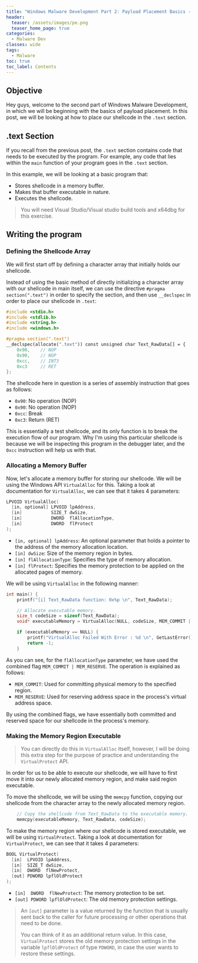 ```yaml
---
title: "Windows Malware Development Part 2: Payload Placement Basics - .text"
header:
  teaser: /assets/images/pe.png
  teaser_home_page: true
categories:
  - Malware Dev
classes: wide
tags:
  - Malware
toc: true
toc_label: Contents
---
```

## Objective ##

Hey guys, welcome to the second part of Windows Malware Development, in which we will be beginning with the basics of payload placement. In this post, we will be looking at how to place our shellcode in the `.text` section.

## .text Section ##

If you recall from the previous post, the `.text` section contains code that needs to be executed by the program. For example, any code that lies within the `main` function of your program goes in the `.text` section.

In this example, we will be looking at a basic program that:
- Stores shellcode in a memory buffer.
- Makes that buffer executable in nature.
- Executes the shellcode.

>You will need Visual Studio/Visual studio build tools and x64dbg for this exercise.

## Writing the program ##

### Defining the Shellcode Array ###

We will first start off by defining a character array that initially holds our shellcode. 

Instead of using the basic method of directly initializing a character array with our shellcode in main itself, we can use the directive `#pragma section(".text")` in order to specify the section, and then use `__declspec` in order to place our shellcode in `.text`:
```cpp
#include <stdio.h>
#include <stdlib.h>
#include <string.h>
#include <windows.h>

#pragma section(".text")
__declspec(allocate(".text")) const unsigned char Text_RawData[] = {
    0x90,    // NOP
    0x90,    // NOP
    0xcc,    // INT3
    0xc3     // RET
};
```

The shellcode here in question is a series of assembly instruction that goes as follows:
- `0x90`: No operation (NOP)
- `0x90`: No operation (NOP)
- `0xcc`: Break
- `0xc3`: Return (RET)

This is essentially a test shellcode, and its only function is to break the execution flow of our program. Why I'm using this particular shellcode is because we will be inspecting this program in the debugger later, and the `0xcc` instruction will help us with that.

### Allocating a Memory Buffer ###

Now, let's allocate a memory buffer for storing our shellcode. We will be using the Windows API `VirtualAlloc` for this. Taking a look at documentation for `VirtualAlloc`, we can see that it takes 4 parameters:

```cpp
LPVOID VirtualAlloc(
  [in, optional] LPVOID lpAddress,
  [in]           SIZE_T dwSize,
  [in]           DWORD  flAllocationType,
  [in]           DWORD  flProtect
);
```

- `[in, optional] lpAddress`: An optional parameter that holds a pointer to the address of the memory allocation location.
- `[in] dwSize`: Size of the memory region in bytes.
- `[in] flAllocationType`: Specifies the type of memory allocation.
- `[in] flProtect`: Specifies the memory protection to be applied on the allocated pages of memory.

We will be using `VirtualAlloc` in the following manner:
```cpp
int main() {
    printf("[i] Text_RawData function: 0x%p \n", Text_RawData);

    // Allocate executable memory.
    size_t codeSize = sizeof(Text_RawData);
    void* executableMemory = VirtualAlloc(NULL, codeSize, MEM_COMMIT | MEM_RESERVE, PAGE_READWRITE);

    if (executableMemory == NULL) {
        printf("VirtualAlloc Failed With Error : %d \n", GetLastError());
        return -1;
    }
```

As you can see, for the `flAllocationType` parameter, we have used the combined flag `MEM_COMMIT | MEM_RESERVE`. The operation is explained as follows:
- `MEM_COMMIT`: Used for committing physical memory to the specified region.
- `MEM_RESERVE`: Used for reserving address space in the process's virtual address space.
  
By using the combined flags, we have essentially both committed and reserved space for our shellcode in the process's memory.

### Making the Memory Region Executable  ###

>You can directly do this in `VirtualAlloc` itself, however, I will be doing this extra step for the purpose of practice and understanding the `VirtualProtect` API.

In order for us to be able to execute our shellcode, we will have to first move it into our newly allocated memory region, and make said region executable.

To move the shellcode, we will be using the `memcpy` function, copying our shellcode from the character array to the newly allocated memory region.

```cpp
    // Copy the shellcode from Text_RawData to the executable memory.
    memcpy(executableMemory, Text_RawData, codeSize);
```

To make the memory region where our shellcode is stored executable, we will be using `VirtualProtect`. Taking a look at documentation for `VirtualProtect`, we can see that it takes 4 parameters:

```cpp
BOOL VirtualProtect(
  [in]  LPVOID lpAddress,
  [in]  SIZE_T dwSize,
  [in]  DWORD  flNewProtect,
  [out] PDWORD lpflOldProtect
);
```

- `[in]  DWORD  flNewProtect`: The memory protection to be set.
- `[out] PDWORD lpflOldProtect`: The old memory protection settings.

>An `[out]` parameter is a value returned by the function that is usually sent back to the caller for future processing or other operations that need to be done. 
> 
>You can think of it as an additional return value. In this case, `VirtualProtect` stores the old memory protection settings in the variable `lpflOldProtect` of type `PDWORD`, in case the user wants to restore these settings.

